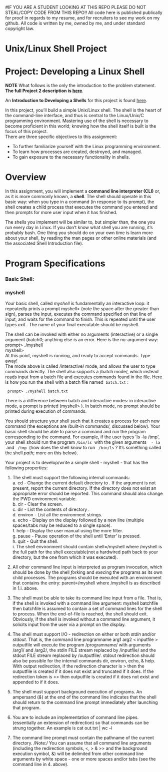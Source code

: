 #IF YOU ARE A STUDENT LOOKING AT THIS REPO PLEASE DO NOT STEAL/COPY CODE FROM THIS REPO!!
All code here is published publically for proof in regards to my resume, and for recruiters to see my work on my github. All code is written by me, owned by me, and under standard copyright law.
# Unix/Linux Shell Project

#  Project: Developing a Linux Shell
**NOTE** What follows is the only the introduction to the problem statement.  
**The full Project 2 description is [here](https://github.com/CIS-3207-F22/Project-2-f22/blob/main/Project%202%20Developing%20a%20Linux%20Shell.pdf)**.   

An **Introduction to Developing a Shells** for this project is found [here](https://github.com/CIS-3207-F22/Project-2-f22/blob/main/3207%20Introduction%20to%20Developing%20a%20Linux%20Shell.pdf).  

In this project, you’ll build a simple Unix/Linux shell. The shell is the heart of the command-line interface, and thus is central to the Linux/Unix/C programming environment. Mastering use of the shell is necessary to become proficient in this world; knowing how the shell itself is built is the focus of this project.  
There are three specific objectives to this assignment:
- To further familiarize yourself with the Linux programming environment.
- To learn how processes are created, destroyed, and managed.
- To gain exposure to the necessary functionality in shells.
# Overview
In this assignment, you will implement a **command line interpreter (CLI)** or, as it is more commonly known, a **shell**. The shell should operate in this basic way: when you type in a command (in response to its prompt), the shell creates a child process that executes the command you entered and then prompts for more user input when it has finished.  

The shells you implement will be similar to, but simpler than, the one you run every day in Linux. If you don’t know what shell you are running, it’s probably bash. One thing you should do on your own time is learn more about your shell, by reading the man pages or other online materials (and the associated Shell Introduction file).  
# Program Specifications
### Basic Shell:

### myshell  

Your basic shell, called *myshell* is fundamentally an interactive loop: it repeatedly prints a prompt myshell>  (note the space after the greater-than sign), parses the input, executes the command specified on that line of input, and waits for the command to finish. This is repeated until the user types *exit*
. The name of your final executable should be myshell.  

The shell can be invoked with either no arguments (interactive) or a single argument (batch0; anything else is an error. Here is the no-argument way:  
prompt> ./myshell  
myshell>   
At this point, myshell is running, and ready to accept commands. Type away!  
The mode above is called /interactive/ mode, and allows the user to type commands directly. The shell also supports a /batch mode/, which instead reads input from a batch file and executes commands found in the file. Here is how you run the shell with a batch file named  `batch.txt`
:  

` prompt> ./myshell batch.txt`  

There is a difference between batch and interactive modes: in interactive mode, a prompt is printed (myshell> ). In batch mode, no prompt should be printed during execution of commands.  

You should structure your shell such that it creates a process for each new command (the exceptions are /built-in commands/, discussed below). Your basic shell should be able to parse a command and run the program corresponding to the command. For example, if the user types 'ls -la /tmp', your shell should run the program `/bin/ls`
 with the given arguments
 ` - la`
 and ` /tmp`
 (how does the shell know to run ` /bin/ls`
? It’s something called the shell *path*; more on this below).  

Your project is to develop/write a simple shell - myshell - that has the following properties:   
1.  The shell must support the following internal commands:  
a. cd <directory> - Change the current default directory to 
<directory>. If the <directory> argument is not present, report the current directory. If the directory does not exist an appropriate error should be reported. This command should also change the PWD environment variable.  
b. clr - Clear the screen.  
c. dir <directory> - List the contents of directory <directory>.  
d. environ - List all the environment strings.  
e. echo <comment> - Display  <comment> on the display followed by a new line (multiple spaces/tabs may be reduced to a single space).  
f. help - Display the user manual using the more filter.   
g. pause - Pause operation of the shell until ‘Enter’ is pressed.  
h. quit - Quit the shell.  
i. The shell environment should contain shell=<pathname>/myshell where <pathname>/myshell is the full path for the shell executable(not a hardwired path back to your directory, but the one from which it was executed).   

 2.   All other command line input is interpreted as program invocation, which should be done by the shell *fork*ing and *exec*ing the programs as its own child processes. The programs should be executed with an environment that contains the entry: parent=<pathname>/myshell where <pathname>/myshell is as described in 1.i. above.  
  
 3.   The shell must be able to take its command line input from a file. That is, if the shell is invoked with a command line argument: 
  myshell batchfile
then batchfile is assumed to contain a set of command lines for the shell to process. When the end-of-file is reached, the shell should exit. Obviously, if the shell is invoked without a command line argument, it solicits input from the user via a prompt on the display. 
  
 4. The shell must support I/O - redirection on either or both  *stdin* and/or *stdout*. That is, the command line
   programname arg1 arg2 < inputfile > outputfile
will execute the program /programname/ with arguments /arg1/ and /arg2/, the stdin FILE stream replaced by /inputfile/ and the stdout FILE stream replaced by /outputfile/. 
 stdout redirection should also be possible for the internal commands 
dir,  environ, echo, & help. 
With output redirection, if the redirection character is > then the outputfile is created if it does not exist and truncated if it does. If the redirection token is >> then outputfile is created if it does not exist and appended to if it does.  

 5. The shell must support background execution of programs. An ampersand (*&*) at the end of the command line indicates that the shell should return to the command line prompt immediately after launching that program.   
 
6. You are to include an implementation of command line pipes. (essentially an extension of redirection) so that commands can be strung together. An example is 
cat out.txt | wc –l  

7. The command line prompt must contain the pathname of the current directory.
/Note:/ You can assume that all command line arguments (including the redirection symbols, <, > & >> and the background execution symbol, &) will be delimited from other command line arguments by white space - one or more spaces and/or tabs (see the command line in 4. above).
